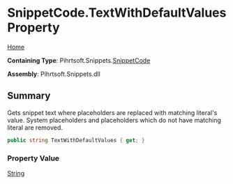 # SnippetCode\.TextWithDefaultValues Property

[Home](../../../../README.md)

**Containing Type**: Pihrtsoft\.Snippets\.[SnippetCode](../README.md)

**Assembly**: Pihrtsoft\.Snippets\.dll

## Summary

Gets snippet text where placeholders are replaced with matching literal's value\.
System placeholders and placeholders which do not have matching literal are removed\.

```csharp
public string TextWithDefaultValues { get; }
```

### Property Value

[String](https://docs.microsoft.com/en-us/dotnet/api/system.string)

